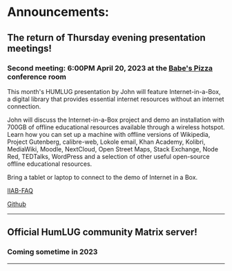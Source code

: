 # Announcements:

## The return of Thursday evening presentation meetings!
### Second meeting: 6:00PM April 20, 2023 at the [Babe's Pizza](https://goo.gl/maps/bChPaDrPDU42) conference room

This month's HUMLUG presentation by John will feature Internet-in-a-Box, a digital library that provides essential internet resources without an internet connection.

John will discuss the Internet-in-a-Box project and demo an installation with 700GB of offline educational resources available through a wireless hotspot.
Learn how you can set up a machine with offline versions of Wikipedia, Project Gutenberg, calibre-web, Lokole email, Khan Academy, Kolibri, MediaWiki, Moodle, NextCloud, Open Street Maps, Stack Exchange, Node Red, TEDTalks, WordPress and a selection of other useful open-source offline educational resources.

Bring a tablet or laptop to connect to the demo of Internet in a Box.
 
[IIAB-FAQ](https://wiki.iiab.io/go/FAQ)

[Github](https://github.com/iiab/iiab)
***

## Official HumLUG community Matrix server!
### Coming sometime in 2023

***
